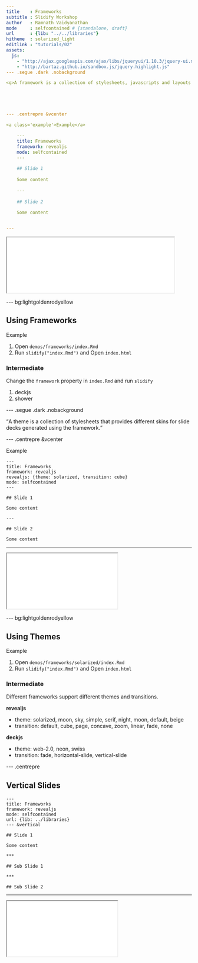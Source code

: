 ```yaml
---
title    : Frameworks
subtitle : Slidify Workshop
author   : Ramnath Vaidyanathan
mode     : selfcontained # {standalone, draft}
url      : {lib: "../../libraries"}
hitheme  : solarized_light
editlink : "tutorials/02"
assets:
  js:
    - "http://ajax.googleapis.com/ajax/libs/jqueryui/1.10.3/jquery-ui.min.js"
    - "http://bartaz.github.io/sandbox.js/jquery.highlight.js"
--- .segue .dark .nobackground

<q>A framework is a collection of stylesheets, javascripts and layouts that control the style and appearance of a slide deck.</q>





--- .centrepre &vcenter

<a class='example'>Example</a>

    ---
    title: Frameworks
    framework: revealjs
    mode: selfcontained
    ---
     
    ## Slide 1
     
    Some content
     
    --- 
     
    ## Slide 2
     
    Some content


---
```


<iframe src='../../demos/frameworks/index.html' width=90%></iframe>


--- bg:lightgoldenrodyellow

## Using Frameworks

<a class='example'>Example</a>

1. Open `demos/frameworks/index.Rmd`
2. Run `slidify("index.Rmd")` and Open `index.html`

### Intermediate

Change the `framework` property in `index.Rmd` and run `slidify`

1. deckjs
2. shower

--- .segue .dark .nobackground

<q>A theme is a collection of stylesheets that provides different skins for slide decks generated using the framework.</q>

--- .centrepre &vcenter

<a class='example'>Example</a>

    ---
    title: Frameworks
    framework: revealjs
    revealjs: {theme: solarized, transition: cube}
    mode: selfcontained
    ---
     
    ## Slide 1
     
    Some content
     
    --- 
     
    ## Slide 2
     
    Some content

---

<iframe src='../../demos/frameworks/solarized/index.html'></iframe>

--- bg:lightgoldenrodyellow

## Using Themes

<a class='example'>Example</a>

1. Open `demos/frameworks/solarized/index.Rmd`
2. Run `slidify("index.Rmd")` and Open `index.html`

### Intermediate

Different frameworks support different themes and transitions.

__revealjs__

- theme: solarized, moon, sky, simple, serif, night, moon, default, beige
- transition: default, cube, page, concave, zoom, linear, fade, none

__deckjs__

- theme: web-2.0, neon, swiss
- transition: fade, horizontal-slide, vertical-slide

--- .centrepre

## Vertical Slides

 	---
 	title: Frameworks
 	framework: revealjs
 	mode: selfcontained
 	url: {lib: ../libraries}
 	--- &vertical
 	     
 	## Slide 1
 	     
 	Some content
 	
 	*** 
 	    
 	## Sub Slide 1
 	    
 	***
 	    
 	## Sub Slide 2
 	


---

<iframe src='../../demos/frameworks/vertical/index.html'></iframe>











